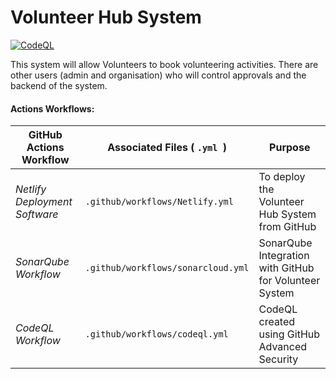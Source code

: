 # Volunteer Hub System
[![CodeQL](https://github.com/github/issue-metrics/actions/workflows/github-code-scanning/codeql/badge.svg)](https://github.com/Give-Up-Squad/VolunterHub/security/code-scanning)

This system will allow Volunteers to book volunteering activities. There are other users (admin and organisation) who will control approvals and the backend of the system. 

#### Actions Workflows: 

GitHub Actions Workflow | Associated Files ( `.yml `) | Purpose
 --- | --- | --- 
*Netlify Deployment Software* | `.github/workflows/Netlify.yml ` | To deploy the Volunteer Hub System from GitHub
*SonarQube Workflow* | `.github/workflows/sonarcloud.yml` | SonarQube Integration with GitHub for Volunteer System 
*CodeQL Workflow* | `.github/workflows/codeql.yml` | CodeQL created using GitHub Advanced Security 

  

 
